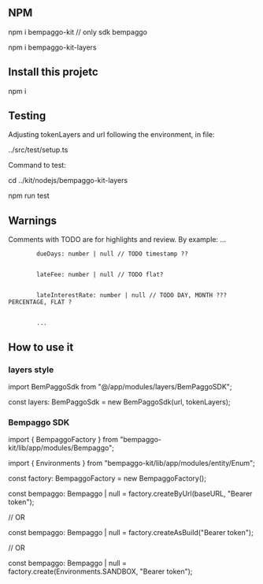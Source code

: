 ## NPM

npm i bempaggo-kit // only sdk bempaggo

npm i bempaggo-kit-layers


## Install this projetc

npm i

## Testing

Adjusting tokenLayers and url following the environment, in file:  

../src/test/setup.ts
 
Command to test:

cd ../kit/nodejs/bempaggo-kit-layers

npm run test


## Warnings
Comments with TODO are for highlights and review.
	By example:
			...

   
			dueDays: number | null // TODO timestamp ??

   
			lateFee: number | null // TODO flat?

   
			lateInterestRate: number | null // TODO DAY, MONTH ??? PERCENTAGE, FLAT ?

   
			...
			
			
## How to use it


### layers style

import BemPaggoSdk from "@/app/modules/layers/BemPaggoSDK";

const layers: BemPaggoSdk = new BemPaggoSdk(url, tokenLayers);

### Bempaggo SDK 

import { BempaggoFactory } from "bempaggo-kit/lib/app/modules/Bempaggo";

import { Environments } from "bempaggo-kit/lib/app/modules/entity/Enum";

const factory: BempaggoFactory = new BempaggoFactory();
 
const bempaggo: Bempaggo | null = factory.createByUrl(baseURL, "Bearer token");

// OR

const bempaggo: Bempaggo | null = factory.createAsBuild("Bearer token");

// OR

const bempaggo: Bempaggo | null =  factory.create(Environments.SANDBOX, "Bearer token");

